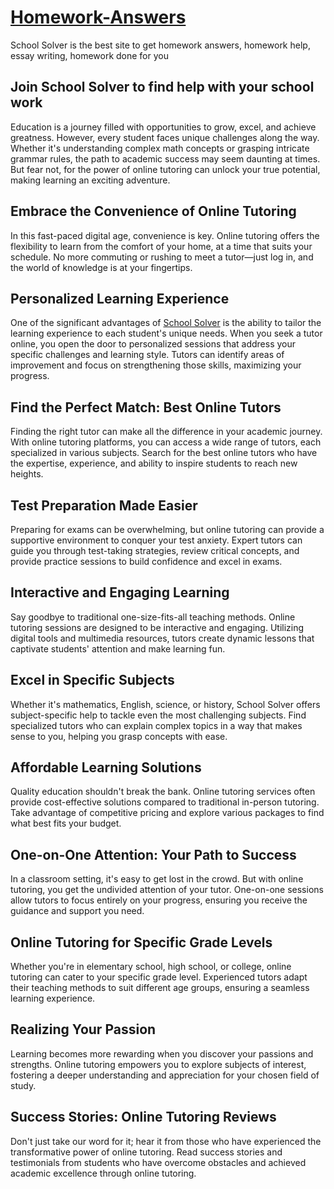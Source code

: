 # [Homework-Answers](https://schoolsolver.com)
School Solver is the best site to get homework answers, homework help, essay writing, homework done for you

## Join School Solver to find help with your school work

Education is a journey filled with opportunities to grow, excel, and achieve greatness. However, every student faces unique challenges along the way. Whether it's understanding complex math concepts or grasping intricate grammar rules, the path to academic success may seem daunting at times. But fear not, for the power of online tutoring can unlock your true potential, making learning an exciting adventure.

## Embrace the Convenience of Online Tutoring

In this fast-paced digital age, convenience is key. Online tutoring offers the flexibility to learn from the comfort of your home, at a time that suits your schedule. No more commuting or rushing to meet a tutor—just log in, and the world of knowledge is at your fingertips.

## Personalized Learning Experience

One of the significant advantages of [School Solver](https://schoolsolver.com) is the ability to tailor the learning experience to each student's unique needs. When you seek a tutor online, you open the door to personalized sessions that address your specific challenges and learning style. Tutors can identify areas of improvement and focus on strengthening those skills, maximizing your progress.

## Find the Perfect Match: Best Online Tutors

Finding the right tutor can make all the difference in your academic journey. With online tutoring platforms, you can access a wide range of tutors, each specialized in various subjects. Search for the best online tutors who have the expertise, experience, and ability to inspire students to reach new heights.

## Test Preparation Made Easier

Preparing for exams can be overwhelming, but online tutoring can provide a supportive environment to conquer your test anxiety. Expert tutors can guide you through test-taking strategies, review critical concepts, and provide practice sessions to build confidence and excel in exams.

## Interactive and Engaging Learning

Say goodbye to traditional one-size-fits-all teaching methods. Online tutoring sessions are designed to be interactive and engaging. Utilizing digital tools and multimedia resources, tutors create dynamic lessons that captivate students' attention and make learning fun.

## Excel in Specific Subjects

Whether it's mathematics, English, science, or history, School Solver offers subject-specific help to tackle even the most challenging subjects. Find specialized tutors who can explain complex topics in a way that makes sense to you, helping you grasp concepts with ease.

## Affordable Learning Solutions

Quality education shouldn't break the bank. Online tutoring services often provide cost-effective solutions compared to traditional in-person tutoring. Take advantage of competitive pricing and explore various packages to find what best fits your budget.

## One-on-One Attention: Your Path to Success

In a classroom setting, it's easy to get lost in the crowd. But with online tutoring, you get the undivided attention of your tutor. One-on-one sessions allow tutors to focus entirely on your progress, ensuring you receive the guidance and support you need.

## Online Tutoring for Specific Grade Levels

Whether you're in elementary school, high school, or college, online tutoring can cater to your specific grade level. Experienced tutors adapt their teaching methods to suit different age groups, ensuring a seamless learning experience.

## Realizing Your Passion

Learning becomes more rewarding when you discover your passions and strengths. Online tutoring empowers you to explore subjects of interest, fostering a deeper understanding and appreciation for your chosen field of study.

## Success Stories: Online Tutoring Reviews

Don't just take our word for it; hear it from those who have experienced the transformative power of online tutoring. Read success stories and testimonials from students who have overcome obstacles and achieved academic excellence through online tutoring.
